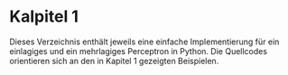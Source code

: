 # Kalpitel 1 
Dieses Verzeichnis enthält jeweils eine  einfache Implementierung für ein einlagiges und ein mehrlagiges Perceptron in Python.
Die Quellcodes orientieren sich an den in Kapitel 1 gezeigten Beispielen.


